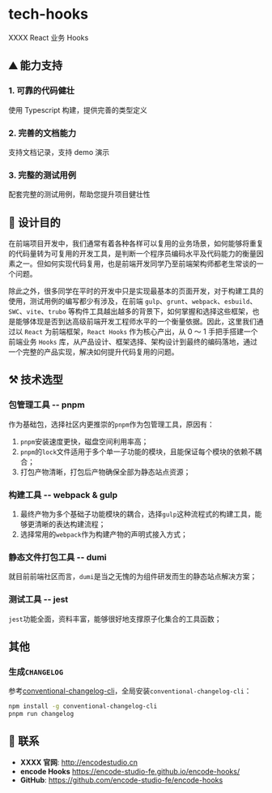 # tech-hooks

XXXX React 业务 Hooks

## ⛰️ 能力支持

### 1. 可靠的代码健壮

使用 Typescript 构建，提供完善的类型定义

### 2. 完善的文档能力

支持文档记录，支持 demo 演示

### 3. 完整的测试用例

配套完整的测试用例，帮助您提升项目健壮性

## 🌟 设计目的

在前端项目开发中，我们通常有着各种各样可以复用的业务场景，如何能够将重复的代码量转为可复用的开发工具，是判断一个程序员编码水平及代码能力的衡量因素之一。但如何实现代码复用，也是前端开发同学乃至前端架构师都老生常谈的一个问题。

除此之外，很多同学在平时的开发中只是实现最基本的页面开发，对于构建工具的使用，测试用例的编写都少有涉及，在前端 `gulp`、`grunt`、`webpack`、`esbuild`、`SWC`、`vite`、`trubo` 等构件工具越出越多的背景下，如何掌握和选择这些框架，也是能够体现是否到达高级前端开发工程师水平的一个衡量依据。因此，这里我们通过以 `React` 为前端框架，`React Hooks` 作为核心产出，从 0 ～ 1 手把手搭建一个前端业务 `Hooks` 库，从产品设计、框架选择、架构设计到最终的编码落地，通过一个完整的产品实现，解决如何提升代码复用的问题。

## ⚒️ 技术选型

### 包管理工具 -- pnpm

作为基础包，选择社区内更推崇的`pnpm`作为包管理工具，原因有：

1. `pnpm`安装速度更快，磁盘空间利用率高；
2. `pnpm`的`lock`文件适用于多个单一子功能的模块，且能保证每个模块的依赖不耦合；
3. 打包产物清晰，打包后产物确保全部为静态站点资源；

### 构建工具 -- webpack & gulp

1. 最终产物为多个基础子功能模块的耦合，选择`gulp`这种流程式的构建工具，能够更清晰的表达构建流程；
2. 选择常用的`webpack`作为构建产物的声明式接入方式；

### 静态文件打包工具 -- dumi

就目前前端社区而言，`dumi`是当之无愧的为组件研发而生的静态站点解决方案；

### 测试工具 -- jest

`jest`功能全面，资料丰富，能够很好地支撑原子化集合的工具函数；

## 其他

### 生成`CHANGELOG`

参考[conventional-changelog-cli](https://www.npmjs.com/package/conventional-changelog-cli)，全局安装`conventional-changelog-cli`：

```bash
npm install -g conventional-changelog-cli
pnpm run changelog
```

## 📧 联系

- **XXXX 官网**: <http://encodestudio.cn>
- **encode Hooks** <https://encode-studio-fe.github.io/encode-hooks/>
- **GitHub**: <https://github.com/encode-studio-fe/encode-hooks>

</br>
